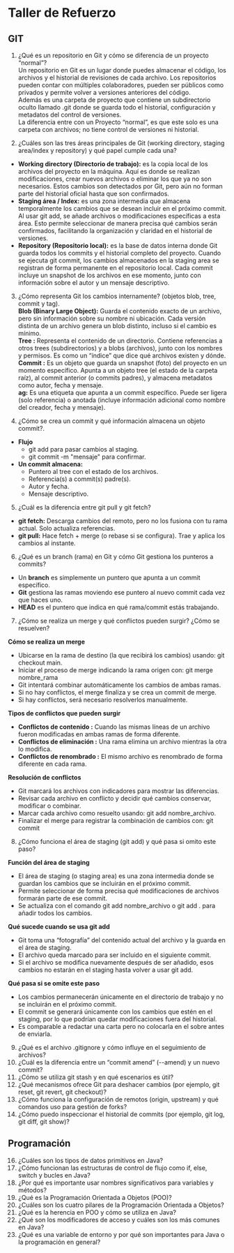 # Taller de Refuerzo 
## GIT

1. ¿Qué es un repositorio en Git y cómo se diferencia de un proyecto “normal”?  
Un repositorio en Git es un lugar donde puedes almacenar el código, los archivos y el historial de revisiones de cada archivo. Los repositorios pueden contar con múltiples colaboradores, pueden ser públicos como privados y permite volver a versiones anteriores del código.  
Además es una carpeta de proyecto que contiene un subdirectorio oculto llamado .git donde se guarda todo el historial, configuración y metadatos del control de versiones.  
La diferencia entre con un Proyecto “normal”, es que este solo es una carpeta con archivos; no tiene control de versiones ni historial.

2. ¿Cuáles son las tres áreas principales de Git (working directory, staging area/index y repository) y qué papel cumple cada una?  
- **Working directory (Directorio de trabajo):** es la copia local de los archivos del proyecto en la máquina. Aquí es donde se realizan modificaciones, crear nuevos archivos o eliminar los que ya no son necesarios. Estos cambios son detectados por Git, pero aún no forman parte del historial oficial hasta que son confirmados.  
- **Staging área / Index:** es una zona intermedia que almacena temporalmente los cambios que se desean incluir en el próximo commit. Al usar git add, se añade archivos o modificaciones específicas a esta área. Esto permite seleccionar de manera precisa qué cambios serán confirmados, facilitando la organización y claridad en el historial de versiones.  
- **Repository (Repositorio local):** es la base de datos interna donde Git guarda todos los commits y el historial completo del proyecto. Cuando se ejecuta git commit, los cambios almacenados en la staging area se registran de forma permanente en el repositorio local. Cada commit incluye un snapshot de los archivos en ese momento, junto con información sobre el autor y un mensaje descriptivo.  

3. ¿Cómo representa Git los cambios internamente? (objetos blob, tree, commit y tag).  
**Blob (Binary Large Object):**  Guarda el contenido exacto de un archivo, pero sin información sobre su nombre ni ubicación. Cada versión distinta de un archivo genera un blob distinto, incluso si el cambio es mínimo.  
**Tree :**  Representa el contenido de un directorio. Contiene referencias a otros trees (subdirectorios) y a blobs (archivos), junto con los nombres y permisos. Es como un “índice” que dice qué archivos existen y dónde.  
**Commit :** Es un objeto que guarda un snapshot (foto) del proyecto en un momento específico. Apunta a un objeto tree (el estado de la carpeta raíz), al commit anterior (o commits padres), y almacena metadatos como autor, fecha y mensaje.  
**ag:** Es una etiqueta que apunta a un commit específico. Puede ser ligera (solo referencia) o anotada (incluye información adicional como nombre del creador, fecha y mensaje).  

4. ¿Cómo se crea un commit y qué información almacena un objeto commit?.  
- **Flujo**
    - git add para pasar cambios al staging.  
    - git commit -m "mensaje" para confirmar.  
- **Un commit almacena:**  
    - Puntero al tree con el estado de los archivos.  
    - Referencia(s) a commit(s) padre(s).  
    - Autor y fecha.  
    - Mensaje descriptivo.

5. ¿Cuál es la diferencia entre git pull y git fetch?  
- **git fetch:** Descarga cambios del remoto, pero no los fusiona con tu rama actual. Solo actualiza referencias.  
- **git pull:** Hace fetch + merge (o rebase si se configura). Trae y aplica los cambios al instante.
6. ¿Qué es un branch (rama) en Git y cómo Git gestiona los punteros a commits?  
- Un **branch** es simplemente un puntero que apunta a un commit específico.  
- **Git** gestiona las ramas moviendo ese puntero al nuevo commit cada vez que haces uno.  
- **HEAD** es el puntero que indica en qué rama/commit estás trabajando.

7. ¿Cómo se realiza un merge y qué conflictos pueden surgir? ¿Cómo se resuelven?  

**Cómo se realiza un merge**  
- Ubicarse en la rama de destino (la que recibirá los cambios) usando: git checkout main.  
- Iniciar el proceso de merge indicando la rama origen con: git merge nombre_rama  
- Git intentará combinar automáticamente los cambios de ambas ramas.  
- Si no hay conflictos, el merge finaliza y se crea un commit de merge.  
- Si hay conflictos, será necesario resolverlos manualmente.  

**Tipos de conflictos que pueden surgir**  
- **Conflictos de contenido :** Cuando las mismas líneas de un archivo fueron modificadas en ambas ramas de forma diferente.  
- **Conflictos de eliminación :** Una rama elimina un archivo mientras la otra lo modifica.  
- **Conflictos de renombrado :** El mismo archivo es renombrado de forma diferente en cada rama.

**Resolución de conflictos**  
- Git marcará los archivos con indicadores para mostrar las diferencias.  
- Revisar cada archivo en conflicto y decidir qué cambios conservar, modificar o combinar.  
- Marcar cada archivo como resuelto usando: git add nombre_archivo.  
- Finalizar el merge para registrar la combinación de cambios con: git commit

8. ¿Cómo funciona el área de staging (git add) y qué pasa si omito este paso?  

**Función del área de staging**
- El área de staging (o staging area) es una zona intermedia donde se guardan los cambios que se incluirán en el próximo commit.  
- Permite seleccionar de forma precisa qué modificaciones de archivos formarán parte de ese commit.  
- Se actualiza con el comando git add nombre_archivo o git add . para añadir todos los cambios.  

**Qué sucede cuando se usa git add**  
- Git toma una “fotografía” del contenido actual del archivo y la guarda en el área de staging.  
- El archivo queda marcado para ser incluido en el siguiente commit.  
- Si el archivo se modifica nuevamente después de ser añadido, esos cambios no estarán en el staging hasta volver a usar git add.  

**Qué pasa si se omite este paso**  
- Los cambios permanecerán únicamente en el directorio de trabajo y no se incluirán en el próximo commit.  
- El commit se generará únicamente con los cambios que estén en el staging, por lo que podrían quedar modificaciones fuera del historial.  
- Es comparable a redactar una carta pero no colocarla en el sobre antes de enviarla.

9. ¿Qué es el archivo .gitignore y cómo influye en el seguimiento de archivos?
10. ¿Cuál es la diferencia entre un “commit amend” (--amend) y un nuevo commit?
11. ¿Cómo se utiliza git stash y en qué escenarios es útil?
12. ¿Qué mecanismos ofrece Git para deshacer cambios (por ejemplo, git reset, git revert, git checkout)?
13. ¿Cómo funciona la configuración de remotos (origin, upstream) y qué comandos uso para gestión de forks?
14. ¿Cómo puedo inspeccionar el historial de commits (por ejemplo, git log, git diff, git show)?

## Programación

16. ¿Cuáles son los tipos de datos primitivos en Java?
17. ¿Cómo funcionan las estructuras de control de flujo como if, else, switch y bucles en Java?
18. ¿Por qué es importante usar nombres significativos para variables y métodos?
19. ¿Qué es la Programación Orientada a Objetos (POO)?
20. ¿Cuáles son los cuatro pilares de la Programación Orientada a Objetos?
21. ¿Qué es la herencia en POO y cómo se utiliza en Java?
22. ¿Qué son los modificadores de acceso y cuáles son los más comunes en Java?
23. ¿Qué es una variable de entorno y por qué son importantes para Java o la programación en general?


